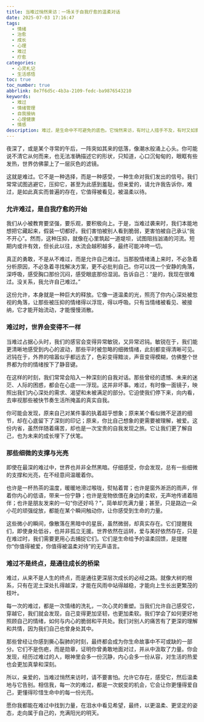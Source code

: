 ```yaml
---
title: 当难过悄然来访：一场关于自我疗愈的温柔对话
date: 2025-07-03 17:16:47
tags:
  - 情绪
  - 治愈
  - 成长
  - 心理
  - 难过
  - 疗愈
categories:
  - 心灵札记
  - 生活感悟
toc: true
toc_number: true
abbrlink: 8e7f6d5c-4b3a-2109-fedc-ba9876543210
keywords:
  - 难过
  - 情绪管理
  - 自我接纳
  - 心理健康
  - 情感
description: 难过，是生命中不可避免的底色。它悄然来访，有时让人措手不及，有时又如影随形。这篇文章，想与你一同探索难过的深层意义，学会温柔地接纳它，感受它带来的独特风景，并最终从中汲取力量，走向更广阔的自我。
---
```


夜深了，或是某个寻常的午后，一阵突如其来的低落，像潮水般涌上心头。你可能说不清它从何而来，也无法准确描述它的形状，只知道，心口沉甸甸的，眼眶有些发热，世界仿佛蒙上了一层灰色的滤镜。

这就是难过。它不是一种选择，而是一种感受，一种生命对我们发出的信号。我们常常试图逃避它，压抑它，甚至为此感到羞耻。但亲爱的，请允许我告诉你，难过，是如此真实而普遍的存在，它值得被看见，被温柔以待。

### 允许难过，是自我疗愈的开始

我们从小被教育要坚强，要乐观，要积极向上。于是，当难过袭来时，我们本能地想把它藏起来，假装一切都好。我们害怕被别人看到脆弱，更害怕被自己承认“我不开心”。然而，这种压抑，就像在心里筑起一道堤坝，试图阻挡汹涌的河流。短期内或许有效，但长此以往，水流会越积越多，最终可能冲垮一切。

真正的勇敢，不是从不难过，而是允许自己难过。当那股情绪涌上来时，不必急着分析原因，不必急着寻找解决方案，更不必批判自己。你可以找一个安静的角落，深呼吸，感受胸口那份沉闷，感受眼底那份湿润。告诉自己：“是的，我现在很难过。没关系，我允许自己难过。”

这份允许，本身就是一种巨大的释放。它像一道温柔的光，照亮了你内心深处被忽视的角落，让那些被压抑的情绪得以浮现，得以呼吸。只有当情绪被看见、被接纳，它才能开始流动，才能慢慢消散。

### 难过时，世界会变得不一样

当难过占据心头时，我们的感官会变得异常敏锐，又异常迟钝。敏锐在于，我们能更清晰地感受到内心的波动，那些平时被忽略的细微情绪，此刻都变得清晰可见。迟钝在于，外界的喧嚣似乎都远去了，色彩变得黯淡，声音变得模糊，仿佛整个世界都为你的情绪按下了静音键。

在这样的时刻，我们常常会陷入一种深刻的自我对话。那些曾经的遗憾、未来的迷茫、人际的困惑，都会在心底一一浮现。这并非坏事。难过，有时像一面镜子，映照出我们内心深处的需求、渴望和未被满足的部分。它迫使我们停下来，向内看，去审视那些被快节奏生活所掩盖的真实自我。

你可能会发现，原来自己对某件事的执着超乎想象；原来某个看似微不足道的细节，却在心底留下了深刻的印记；原来，你比自己想象的更需要被理解，被爱。这份内省，虽然伴随着痛苦，却也是一次宝贵的自我发现之旅。它让我们更了解自己，也为未来的成长埋下了伏笔。

### 那些细微的支撑与光亮

即使在最深的难过中，世界也并非全然黑暗。仔细感受，你会发现，总有一些细微的支撑和光亮，在不经意间温暖着你。

也许是一杯热茶的温度，暖暖地滑过喉咙，熨帖着胃；也许是窗外淅沥的雨声，伴着你内心的低语，带来一份宁静；也许是宠物依偎在身边的柔软，无声地传递着陪伴；也许是朋友发来的一句“你还好吗？”，简单却充满力量；甚至，只是路边一朵小花的顽强绽放，都能在某个瞬间触动你，让你感受到生命的力量。

这些微小的瞬间，像散落在黑暗中的星辰，虽然微弱，却真实存在。它们提醒我们，即使身处低谷，也并非孤立无援。世界依然在运转，爱与美好依然存在，只是在难过时，我们需要更用心去捕捉它们。它们是生命给予的温柔回馈，是提醒你“你值得被爱，你值得被温柔对待”的无声语言。

### 难过不是终点，是通往成长的桥梁

难过，从来不是人生的终点，而是通往更深层次成长的必经之路。就像大树的根系，只有在泥土深处扎得越深，才能在风雨中站得越稳，才能向上生长出更繁茂的枝叶。

每一次的难过，都是一次情绪的洗礼，一次心灵的重塑。当我们允许自己感受它，穿越它，我们就会发现，自己变得更加坚韧，也更加柔软。我们学会了如何更好地照顾自己的情绪，如何与内心的脆弱和平共处。我们对别人的痛苦有了更深的理解和共情，因为我们自己也曾身处其中。

那些曾经让你感到撕心裂肺的时刻，最终都会成为你生命故事中不可或缺的一部分。它们不是伤疤，而是勋章，证明你曾勇敢地面对过，并从中汲取了力量。你会发现，经历过难过的人，眼神里会多一份沉静，内心会多一份从容，对生活的热爱也会更加真挚和深刻。

所以，亲爱的，当难过悄然来访时，请不要害怕。允许它存在，感受它，然后温柔地与它告别。相信我，每一次的难过，都是一次蜕变的机会，它会让你更懂得爱自己，更懂得珍惜生命中的每一份光亮。

愿你我都能在难过中找到力量，在泪水中看见希望，最终，以更温柔、更坚定的姿态，走向属于自己的，充满阳光的明天。